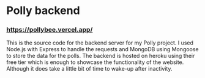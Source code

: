 # Polly backend
### https://pollybee.vercel.app/

This is the source code for the backend server for my Polly project. I used Node.js with Express to handle the requests and MongoDB using Mongoose to store the data for the polls.
The backend is hosted on heroku using their free tier which is enough to showcase the functionality of the website. Although it does take a little bit of time to wake-up after inactivity.
